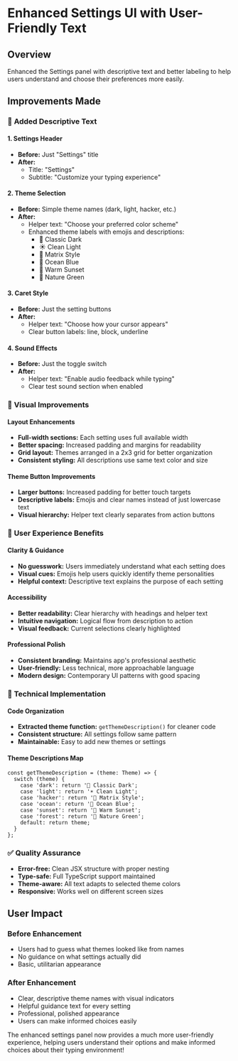 # Enhanced Settings UI with User-Friendly Text

## Overview
Enhanced the Settings panel with descriptive text and better labeling to help users understand and choose their preferences more easily.

## Improvements Made

### 📖 **Added Descriptive Text**

#### 1. Settings Header
- **Before:** Just "Settings" title
- **After:** 
  - Title: "Settings" 
  - Subtitle: "Customize your typing experience"

#### 2. Theme Selection
- **Before:** Simple theme names (dark, light, hacker, etc.)
- **After:** 
  - Helper text: "Choose your preferred color scheme"
  - Enhanced theme labels with emojis and descriptions:
    - 🌙 Classic Dark
    - ☀️ Clean Light  
    - 💚 Matrix Style
    - 🌊 Ocean Blue
    - 🌅 Warm Sunset
    - 🌲 Nature Green

#### 3. Caret Style
- **Before:** Just the setting buttons
- **After:**
  - Helper text: "Choose how your cursor appears"
  - Clear button labels: line, block, underline

#### 4. Sound Effects
- **Before:** Just the toggle switch
- **After:**
  - Helper text: "Enable audio feedback while typing"
  - Clear test sound section when enabled

### 🎨 **Visual Improvements**

#### Layout Enhancements
- **Full-width sections:** Each setting uses full available width
- **Better spacing:** Increased padding and margins for readability
- **Grid layout:** Themes arranged in a 2x3 grid for better organization
- **Consistent styling:** All descriptions use same text color and size

#### Theme Button Improvements  
- **Larger buttons:** Increased padding for better touch targets
- **Descriptive labels:** Emojis and clear names instead of just lowercase text
- **Visual hierarchy:** Helper text clearly separates from action buttons

### 🧠 **User Experience Benefits**

#### Clarity & Guidance
- **No guesswork:** Users immediately understand what each setting does
- **Visual cues:** Emojis help users quickly identify theme personalities
- **Helpful context:** Descriptive text explains the purpose of each setting

#### Accessibility
- **Better readability:** Clear hierarchy with headings and helper text
- **Intuitive navigation:** Logical flow from description to action
- **Visual feedback:** Current selections clearly highlighted

#### Professional Polish
- **Consistent branding:** Maintains app's professional aesthetic
- **User-friendly:** Less technical, more approachable language
- **Modern design:** Contemporary UI patterns with good spacing

### 🔧 **Technical Implementation**

#### Code Organization
- **Extracted theme function:** `getThemeDescription()` for cleaner code
- **Consistent structure:** All settings follow same pattern
- **Maintainable:** Easy to add new themes or settings

#### Theme Descriptions Map
```tsx
const getThemeDescription = (theme: Theme) => {
  switch (theme) {
    case 'dark': return '🌙 Classic Dark';
    case 'light': return '☀️ Clean Light';
    case 'hacker': return '💚 Matrix Style';
    case 'ocean': return '🌊 Ocean Blue';
    case 'sunset': return '🌅 Warm Sunset';
    case 'forest': return '🌲 Nature Green';
    default: return theme;
  }
};
```

### ✅ **Quality Assurance**
- **Error-free:** Clean JSX structure with proper nesting
- **Type-safe:** Full TypeScript support maintained
- **Theme-aware:** All text adapts to selected theme colors
- **Responsive:** Works well on different screen sizes

## User Impact

### Before Enhancement
- Users had to guess what themes looked like from names
- No guidance on what settings actually did
- Basic, utilitarian appearance

### After Enhancement  
- Clear, descriptive theme names with visual indicators
- Helpful guidance text for every setting
- Professional, polished appearance
- Users can make informed choices easily

The enhanced settings panel now provides a much more user-friendly experience, helping users understand their options and make informed choices about their typing environment!

